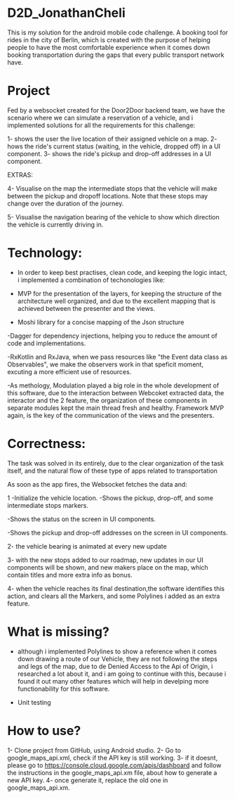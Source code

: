 # D2D_JonathanCheli

This is my solution for the android mobile code challenge. A booking tool for rides in the city of Berlin, which is created with the purpose of helping people to have the most comfortable experience when it comes down booking transportation during the gaps that every public transport network have. 

# Project

Fed by a websocket created for the Door2Door backend team, we have the scenario where we can simulate a reservation of a vehicle, and i implemented solutions for all the requirements for this challenge:

1- shows the user the live location of their assigned vehicle on a map.
2- hows the ride's current status (waiting, in the vehicle, dropped off) in a UI component.
3- shows the ride's pickup and drop-off addresses in a UI component.

EXTRAS:

4- Visualise on the map the intermediate stops that the vehicle will make between the pickup and dropoff locations. Note that these stops may change over the duration of the journey.


5- Visualise the navigation bearing of the vehicle to show which direction the vehicle is currently driving in.



# Technology:

- In order to keep best practises, clean code, and keeping the logic intact, i implemented a combination of techonologies like:
- MVP for the presentation of the layers, for keeping the structure of the architecture well organized, and due to the excellent mapping that is achieved between the presenter and   the views.

- Moshi library for a concise mapping of the Json structure

-Dagger for dependency injections, helping you to reduce the amount of code and implementations.

-RxKotlin and RxJava, when we pass resources like "the Event data class as Observables", we make the observers work in that speficit moment, excuting a more efficient use of resources.

-As methology, Modulation played a big role in the whole development of this software, due to the interaction between Webcoket extracted data, the interactor and the 2 feature,
the organization of these components in separate modules kept the main thread fresh and healthy. Framework MVP again, is the key of the communication of the views and the presenters.


# Correctness:

The task was solved in its entirely, due to the clear organization of the task itself, and the natural flow of these type of apps related to transportation

As soon as the app fires, the Websocket fetches the data and:

1 -Initialize the vehicle location.
  -Shows the pickup, drop-off, and some intermediate stops markers.

  -Shows the status on the screen in UI components.

  -Shows the pickup and drop-off addresses on the screen in UI components.
  
  2- the vehicle bearing is animated at every new update
  
  3- with the new stops added to our roadmap, new updates in our UI components will be shown, and new makers place on the map, which contain titles and more extra info as bonus.

  4- when the vehicle reaches its final destination,the software identifies this action, and clears all the Markers, and some Polylines i added as an extra feature. 
  
  # What is missing?

  - although i implemented Polylines to show a reference when it comes down drawing a route of our Vehicle, they are not following the steps and legs of the map, due to de Denied    Access to the Api of Origin, i researched a lot about it, and i am going to continue with this, because i found it out many other features which will help in develping more        functionability for this software.
  
  - Unit testing

  # How to use?
  1- Clone project from GitHub, using Android studio.
  2- Go to google_maps_api.xml, check if the API key is still working.
  3- if it doesnt, please go to https://console.cloud.google.com/apis/dashboard and follow the instructions in the google_maps_api.xm file, about how to generate a new API key.
  4- once generate it, replace the old one in google_maps_api.xm.


